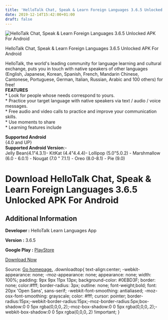 ```yaml
---
title: 'HelloTalk Chat, Speak & Learn Foreign Languages 3.6.5 Unlocked APK For Android'
date: 2019-12-14T15:42:00+01:00
draft: false
---
```


![HelloTalk Chat, Speak & Learn Foreign Languages 3.6.5 Unlocked APK For Android](https://i1.wp.com/apkhome.net/wp-content/uploads/2019/12/HelloTalk-Chat-Speak-Learn-Foreign-Languages-3.6.5-Unlocked.png "HelloTalk Chat, Speak & Learn Foreign Languages 3.6.5 Unlocked APK For Android")

  

HelloTalk Chat, Speak & Learn Foreign Languages 3.6.5 Unlocked APK For Android

HelloTalk, the world's leading community for language learning and cultural exchange, puts you in touch with native speakers of other languages (English, Japanese, Korean, Spanish, French, Mandarin Chinese, Cantonese, Portuguese, German, Italian, Russian, Arabic and 100 others) for free!  
**FEATURES**  
\* Look for people whose needs correspond to yours.  
\* Practice your target language with native speakers via text / audio / voice messages.  
\* Free audio and video calls to practice and improve your communication skills.  
\* Use moments to share  
\* Learning features include

**Supported Android**  
{4.0 and UP}  
**Supported Android Version**:-  
Jelly Bean(4.1"4.3.1)- KitKat (4.4"4.4.4)- Lollipop (5.0"5.0.2) - Marshmallow (6.0 - 6.0.1) - Nougat (7.0 " 7.1.1) - Oreo (8.0-8.1) - Pie (9.0)

Download HelloTalk Chat, Speak & Learn Foreign Languages 3.6.5 Unlocked APK For Android
=======================================================================================

Additional Information
----------------------

**Developer :** HelloTalk Learn Languages App

**Version :** 3.6.5

**Google Play :** [PlayStore](https://play.google.com/store/apps/details?id=com.hellotalk&hl=en)

  

[Download Now](https://store4app.co/post/hellotalk-chat-speak-amp-learn-foreign-languages-3-6-5-unlocked-apk-for-android_1576334249)

  
Source: [Go homepage.](https://store4app.co/post/hellotalk-chat-speak-amp-learn-foreign-languages-3-6-5-unlocked-apk-for-android_1576334249) .downloadtop{ text-align:center; -webkit-appearance: none; -moz-appearance: none; appearance: none; width: 100%; padding: 9px 9px 11px 13px; background-color: #0EBD3F; border: none; color:#fff; border-radius: 3px; outline: none; font-weight;bold; font: 20px 'Open Sans', sans-serif; -webkit-font-smoothing: antialiased; -moz-osx-font-smoothing: grayscale; color: #fff; cursor: pointer; border-radius:15px;-webkit-border-radius:15px;-moz-border-radius:5px;box-shadow:0 0 5px rgba(0,0,0,.2);-moz-box-shadow:0 0 5px rgba(0,0,0,.2);-webkit-box-shadow:0 0 5px rgba(0,0,0,.2) !important; }